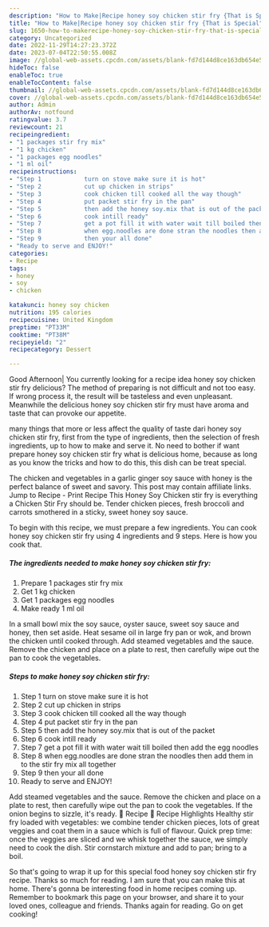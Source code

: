 ```yaml
---
description: "How to Make|Recipe honey soy chicken stir fry {That is Special"
title: "How to Make|Recipe honey soy chicken stir fry {That is Special"
slug: 1650-how-to-makerecipe-honey-soy-chicken-stir-fry-that-is-special
category: Uncategorized
date: 2022-11-29T14:27:23.372Z
date: 2023-07-04T22:50:55.008Z
image: //global-web-assets.cpcdn.com/assets/blank-fd7d144d8ce163db654e5a02c40b08a2775adb7897d16e4062681dc7e1b2800f.png
hideToc: false
enableToc: true
enableTocContent: false
thumbnail: //global-web-assets.cpcdn.com/assets/blank-fd7d144d8ce163db654e5a02c40b08a2775adb7897d16e4062681dc7e1b2800f.png
cover: //global-web-assets.cpcdn.com/assets/blank-fd7d144d8ce163db654e5a02c40b08a2775adb7897d16e4062681dc7e1b2800f.png
author: Admin
authorAv: notfound
ratingvalue: 3.7
reviewcount: 21
recipeingredient:
- "1 packages stir fry mix"
- "1 kg chicken"
- "1 packages egg noodles"
- "1 ml oil"
recipeinstructions:
- "Step 1            turn on stove make sure it is hot"
- "Step 2            cut up chicken in strips"
- "Step 3            cook chicken till cooked all the way though"
- "Step 4            put packet stir fry in the pan"
- "Step 5            then add the honey soy.mix that is out of the packet"
- "Step 6            cook intill ready"
- "Step 7            get a pot fill it with water wait till boiled then add the egg noodles"
- "Step 8            when egg.noodles are done stran the noodles then add them in to the stir fry mix all together"
- "Step 9            then your all done"
- "Ready to serve and ENJOY!"
categories:
- Recipe
tags:
- honey
- soy
- chicken

katakunci: honey soy chicken 
nutrition: 195 calories
recipecuisine: United Kingdom
preptime: "PT33M"
cooktime: "PT38M"
recipeyield: "2"
recipecategory: Dessert

---
```



Good Afternoon| You currently looking for a recipe idea honey soy chicken stir fry delicious? The method of preparing is not difficult and not too easy. If wrong process it, the result will be tasteless and even unpleasant. Meanwhile the delicious honey soy chicken stir fry must have aroma and taste that can provoke our appetite.






many things that more or less affect the quality of taste dari honey soy chicken stir fry, first from the type of ingredients, then the selection of fresh ingredients, up to how to make and serve it. No need to bother if want prepare honey soy chicken stir fry what is delicious home, because as long as you know the tricks and how to do this, this dish can be treat  special.


The chicken and vegetables in a garlic ginger soy sauce with honey is the perfect balance of sweet and savory. This post may contain affiliate links. Jump to Recipe - Print Recipe This Honey Soy Chicken stir fry is everything a Chicken Stir Fry should be. Tender chicken pieces, fresh broccoli and carrots smothered in a sticky, sweet honey soy sauce.


To begin with this recipe, we must prepare a few ingredients. You can cook honey soy chicken stir fry using 4 ingredients and 9 steps. Here is how you cook that.

<!--inarticleads1-->

##### The ingredients needed to make honey soy chicken stir fry:

1. Prepare 1 packages stir fry mix
1. Get 1 kg chicken
1. Get 1 packages egg noodles
1. Make ready 1 ml oil


In a small bowl mix the soy sauce, oyster sauce, sweet soy sauce and honey, then set aside. Heat sesame oil in large fry pan or wok, and brown the chicken until cooked through. Add steamed vegetables and the sauce. Remove the chicken and place on a plate to rest, then carefully wipe out the pan to cook the vegetables. 

<!--inarticleads2-->

##### Steps to make honey soy chicken stir fry:

1. Step 1            turn on stove make sure it is hot
1. Step 2            cut up chicken in strips
1. Step 3            cook chicken till cooked all the way though
1. Step 4            put packet stir fry in the pan
1. Step 5            then add the honey soy.mix that is out of the packet
1. Step 6            cook intill ready
1. Step 7            get a pot fill it with water wait till boiled then add the egg noodles
1. Step 8            when egg.noodles are done stran the noodles then add them in to the stir fry mix all together
1. Step 9            then your all done
1. Ready to serve and ENJOY!

Add steamed vegetables and the sauce. Remove the chicken and place on a plate to rest, then carefully wipe out the pan to cook the vegetables. If the onion begins to sizzle, it&#39;s ready. 📖 Recipe 🤍 Recipe Highlights Healthy stir fry loaded with vegetables: we combine tender chicken pieces, lots of great veggies and coat them in a sauce which is full of flavour. Quick prep time: once the veggies are sliced and we whisk together the sauce, we simply need to cook the dish. Stir cornstarch mixture and add to pan; bring to a boil. 

So that's going to wrap it up for this special food honey soy chicken stir fry recipe. Thanks so much for reading. I am sure that you can make this at home. There's gonna be interesting food in home recipes coming up. Remember to bookmark this page on your browser, and share it to your loved ones, colleague and friends. Thanks again for reading. Go on get cooking!
